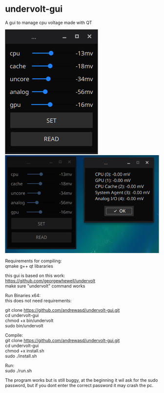 # undervolt-gui
A gui to manage cpu voltage made with QT

![Alt text](pics/demo1.png?raw=true "Sample")
![Alt text](pics/demo2.png?raw=true "Sample")

Requirements for compiling:  
qmake
g++
qt libararies

this gui is based on this work:  
https://github.com/georgewhewell/undervolt  
make sure "undervolt" command works




Run Binaries x64:  
this does not need requirements:

git clone https://github.com/andrewasd/undervolt-gui.git  
cd undervolt-gui  
chmod +x bin/undervolt  
sudo bin/undervolt  




Compile:  
git clone https://github.com/andrewasd/undervolt-gui.git  
cd undervolt-gui  
chmod +x install.sh  
sudo ./install.sh

Run:  
sudo ./run.sh

The program works but is still buggy, at the beginning it wil ask for the sudo password, but 
if you dont enter the correct password it may crash the pc.






